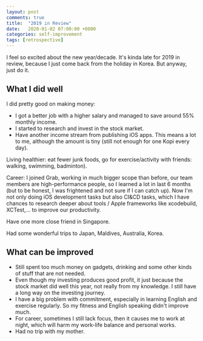 ```yaml
---
layout: post
comments: true
title:  "2019 in Review"
date:   2020-01-02 07:00:00 +0800
categories: self-improvement
tags: [retrospective]
---
```


I feel so excited about the new year/decade. It's kinda late for 2019 in review, because I just come back from the holiday in Korea. But anyway, just do it.

## What I did well

I did pretty good on making money:
- I got a better job with a higher salary and managed to save around 55% monthly income.
- I started to research and invest in the stock market.
- Have another income stream from publishing iOS apps. This means a lot to me, although the amount is tiny (still not enough for one Kopi every day).

Living healthier: eat fewer junk foods, go for exercise/activity with friends: walking, swimming, badminton).

Career: I joined Grab, working in much bigger scope than before, our team members are high-performance people, so I learned a lot in last 6 months (but to be honest, I was frightened and not sure if I can catch up). Now I'm not only doing iOS development tasks but also CI&CD tasks, which I have chances to research deeper about tools / Apple frameworks like xcodebuild, XCTest,... to improve our productivity.

Have one more close friend in Singapore.

Had some wonderful trips to Japan, Maldives, Australia, Korea.

## What can be improved

- Still spent too much money on gadgets, drinking and some other kinds of stuff that are not needed.
- Even though my investing produces good profit, it just because the stock market did well this year, not really from my knowledge. I still have a long way on the investing journey.
- I have a big problem with commitment, especially in learning English and exercise regularly. So my fitness and English speaking didn't improve much.
- For career, sometimes I still lack focus, then it causes me to work at night, which will harm my work-life balance and personal works.
- Had no trip with my mother.